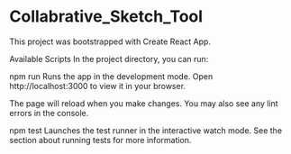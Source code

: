 # Collabrative_Sketch_Tool

This project was bootstrapped with Create React App.

Available Scripts
In the project directory, you can run:

npm run
Runs the app in the development mode.
Open http://localhost:3000 to view it in your browser.

The page will reload when you make changes. You may also see any lint errors in the console.

npm test
Launches the test runner in the interactive watch mode.
See the section about running tests for more information.
